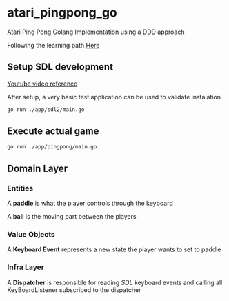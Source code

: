 # atari_pingpong_go

Atari Ping Pong Golang Implementation using a DDD approach

Following the learning path [Here](https://gameswithgo.org/topics.html)

## Setup SDL development

[Youtube video reference](https://www.youtube.com/watch?v=OXSMx45kayw&list=PLDZujg-VgQlZUy1iCqBbe5faZLMkA3g2x&index=7&ab_channel=JackMott)

After setup, a very basic test application can be used to validate instalation.

```sh
go run ./app/sdl2/main.go
```

## Execute actual game

```sh
go run ./app/pingpong/main.go
```

## Domain Layer

### Entities

A **paddle** is what the player controls through the keyboard

A **ball** is the moving part between the players

### Value Objects

A **Keyboard Event** represents a new state the player wants to set to paddle

### Infra Layer

A **Dispatcher** is responsible for reading *SDL* keyboard events and calling all KeyBoardListener subscribed to the dispatcher


